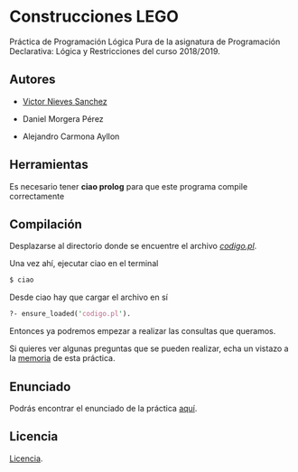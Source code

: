 # Construcciones LEGO
Práctica de Programación Lógica Pura de la asignatura de Programación Declarativa: Lógica y Restricciones del curso 2018/2019.

## Autores
- [Victor Nieves Sanchez](https://twitter.com/VictorNS69)

- Daniel Morgera Pérez

- Alejandro Carmona Ayllon

## Herramientas
Es necesario tener **ciao prolog** para que este programa compile correctamente
## Compilación
Desplazarse al directorio donde se encuentre el archivo _[codigo.pl](/codigo.pl)_.

Una vez ahí, ejecutar ciao en el terminal
```sh
$ ciao
```
Desde ciao hay que cargar el archivo en sí
```pl
?- ensure_loaded('codigo.pl').
```
Entonces ya podremos empezar a realizar las consultas que queramos.

Si quieres ver algunas preguntas que se pueden realizar, echa un vistazo a la [memoria](/doc/memoria.txt) de esta práctica.

## Enunciado
Podrás encontrar el enunciado de la práctica [aquí](/doc/Lego-practica.pdf).

## Licencia
[Licencia](/LICENSE).
